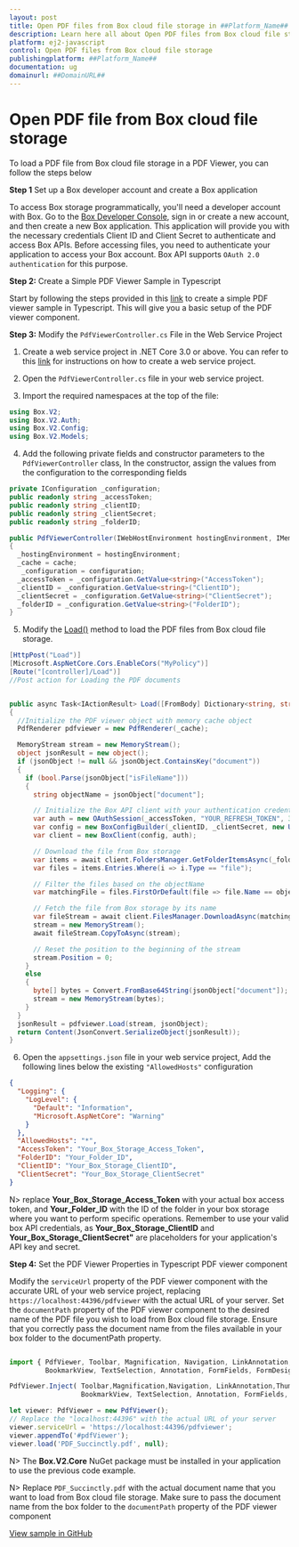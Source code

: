 ```yaml
---
layout: post
title: Open PDF files from Box cloud file storage in ##Platform_Name## Pdfviewer control | Syncfusion
description: Learn here all about Open PDF files from Box cloud file storage in Syncfusion ##Platform_Name## Pdfviewer control of Syncfusion Essential JS 2 and more.
platform: ej2-javascript
control: Open PDF files from Box cloud file storage
publishingplatform: ##Platform_Name##
documentation: ug
domainurl: ##DomainURL##
---
```


# Open PDF file from Box cloud file storage

To load a PDF file from Box cloud file storage in a PDF Viewer, you can follow the steps below

**Step 1** Set up a Box developer account and create a Box application

To access Box storage programmatically, you'll need a developer account with Box. Go to the [Box Developer Console](https://developer.box.com/), sign in or create a new account, and then create a new Box application. This application will provide you with the necessary credentials Client ID and Client Secret to authenticate and access Box APIs. Before accessing files, you need to authenticate your application to access your Box account. Box API supports `OAuth 2.0 authentication` for this purpose.

**Step 2:** Create a Simple PDF Viewer Sample in Typescript

Start by following the steps provided in this [link](https://ej2.syncfusion.com/documentation/pdfviewer/getting-started) to create a simple PDF viewer sample in Typescript. This will give you a basic setup of the PDF viewer component.

**Step 3:** Modify the `PdfViewerController.cs` File in the Web Service Project

1. Create a web service project in .NET Core 3.0 or above. You can refer to this [link](https://www.syncfusion.com/kb/11063/how-to-create-pdf-viewer-web-service-in-net-core-3-0-and-above) for instructions on how to create a web service project.

2. Open the `PdfViewerController.cs` file in your web service project.

3. Import the required namespaces at the top of the file:

```csharp
using Box.V2;
using Box.V2.Auth;
using Box.V2.Config;
using Box.V2.Models;
```

4. Add the following private fields and constructor parameters to the `PdfViewerController` class, In the constructor, assign the values from the configuration to the corresponding fields

```csharp
private IConfiguration _configuration;
public readonly string _accessToken;
public readonly string _clientID;
public readonly string _clientSecret;
public readonly string _folderID;

public PdfViewerController(IWebHostEnvironment hostingEnvironment, IMemoryCache cache, IConfiguration configuration)
{
  _hostingEnvironment = hostingEnvironment;
  _cache = cache;
   _configuration = configuration;
  _accessToken = _configuration.GetValue<string>("AccessToken");
  _clientID = _configuration.GetValue<string>("ClientID");
  _clientSecret = _configuration.GetValue<string>("ClientSecret");
  _folderID = _configuration.GetValue<string>("FolderID");
}
```

5. Modify the [Load()](https://helpej2.syncfusion.com/documentation/api/pdfviewer/#load) method to load the PDF files from Box cloud file storage.

```csharp
[HttpPost("Load")]
[Microsoft.AspNetCore.Cors.EnableCors("MyPolicy")]
[Route("[controller]/Load")]
//Post action for Loading the PDF documents 


public async Task<IActionResult> Load([FromBody] Dictionary<string, string> jsonObject)
{
  //Initialize the PDF viewer object with memory cache object
  PdfRenderer pdfviewer = new PdfRenderer(_cache);

  MemoryStream stream = new MemoryStream();
  object jsonResult = new object();
  if (jsonObject != null && jsonObject.ContainsKey("document"))
  {
    if (bool.Parse(jsonObject["isFileName"])) 
    {
      string objectName = jsonObject["document"];

      // Initialize the Box API client with your authentication credentials
      var auth = new OAuthSession(_accessToken, "YOUR_REFRESH_TOKEN", 3600, "bearer");
      var config = new BoxConfigBuilder(_clientID, _clientSecret, new Uri("http://boxsdk")).Build();
      var client = new BoxClient(config, auth);

      // Download the file from Box storage
      var items = await client.FoldersManager.GetFolderItemsAsync(_folderID, 1000, autoPaginate: true);
      var files = items.Entries.Where(i => i.Type == "file");

      // Filter the files based on the objectName
      var matchingFile = files.FirstOrDefault(file => file.Name == objectName);

      // Fetch the file from Box storage by its name
      var fileStream = await client.FilesManager.DownloadAsync(matchingFile.Id);
      stream = new MemoryStream();
      await fileStream.CopyToAsync(stream);

      // Reset the position to the beginning of the stream
      stream.Position = 0;
    }
    else
    {
      byte[] bytes = Convert.FromBase64String(jsonObject["document"]);
      stream = new MemoryStream(bytes);
    }
  }
  jsonResult = pdfviewer.Load(stream, jsonObject);
  return Content(JsonConvert.SerializeObject(jsonResult));
}
```

6. Open the `appsettings.json` file in your web service project, Add the following lines below the existing `"AllowedHosts"` configuration

```json
{
  "Logging": {
    "LogLevel": {
      "Default": "Information",
      "Microsoft.AspNetCore": "Warning"
    }
  },
  "AllowedHosts": "*",
  "AccessToken": "Your_Box_Storage_Access_Token",
  "FolderID": "Your_Folder_ID",
  "ClientID": "Your_Box_Storage_ClientID",
  "ClientSecret": "Your_Box_Storage_ClientSecret"
}
```

N> replace **Your_Box_Storage_Access_Token** with your actual box access token, and **Your_Folder_ID** with the ID of the folder in your box storage where you want to perform specific operations. Remember to use your valid box API credentials, as **Your_Box_Storage_ClientID** and **Your_Box_Storage_ClientSecret"** are placeholders for your application's API key and secret.

**Step 4:**  Set the PDF Viewer Properties in Typescript PDF viewer component

Modify the `serviceUrl` property of the PDF viewer component with the accurate URL of your web service project, replacing `https://localhost:44396/pdfviewer` with the actual URL of your server. Set the `documentPath` property of the PDF viewer component to the desired name of the PDF file you wish to load from Box cloud file storage. Ensure that you correctly pass the document name from the files available in your box folder to the documentPath property.

```typescript

import { PdfViewer, Toolbar, Magnification, Navigation, LinkAnnotation,ThumbnailView,
         BookmarkView, TextSelection, Annotation, FormFields, FormDesigner} from '@syncfusion/ej2-pdfviewer';

PdfViewer.Inject( Toolbar,Magnification,Navigation, LinkAnnotation,ThumbnailView,
                  BookmarkView, TextSelection, Annotation, FormFields, FormDesigner);

let viewer: PdfViewer = new PdfViewer();
// Replace the "localhost:44396" with the actual URL of your server
viewer.serviceUrl = 'https://localhost:44396/pdfviewer';
viewer.appendTo('#pdfViewer');
viewer.load('PDF_Succinctly.pdf', null);

```

N> The **Box.V2.Core** NuGet package must be installed in your application to use the previous code example.

N> Replace `PDF_Succinctly.pdf` with the actual document name that you want to load from Box cloud file storage. Make sure to pass the document name from the box folder to the `documentPath` property of the PDF viewer component

[View sample in GitHub](https://github.com/SyncfusionExamples/open-save-pdf-documents-in-box-cloud-file-storage)